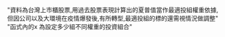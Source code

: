"資料為台灣上市櫃股票,用過去股票表現計算出的夏普值當作最適投組權重依據,但因公司以及大環境在疫情爆發後,有所轉型,最適投組的標的還需視情況做調整" \
"函式內的x 為設定多少組不同權重的投資組合"
